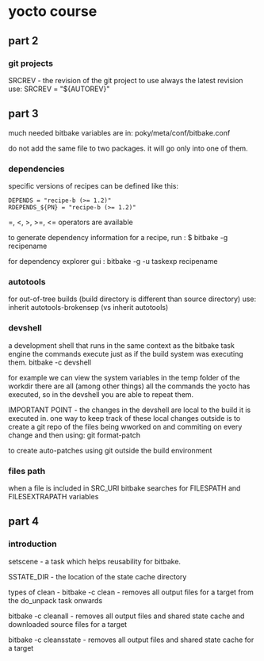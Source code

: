 # yocto course 

## part 2 
### git projects
SRCREV  - the revision of the git project 
to use always the latest revision use: 
SRCREV = "${AUTOREV}"

## part 3
much needed bitbake variables are in: 
poky/meta/conf/bitbake.conf

do not add the same file to two packages. it will go only into one of them. 

### dependencies
specific versions of recipes can be defined like this: 

```
DEPENDS = "recipe-b (>= 1.2)"
RDEPENDS_${PN} = "recipe-b (>= 1.2)"
```
=, <, >, >=, <= operators are available

to generate dependency information for a recipe, run :
$ bitbake -g recipename

for dependency explorer gui : 
bitbake -g -u taskexp recipename

### autotools 
for out-of-tree builds (build directory is different than source directory) use: 
inherit autotools-brokensep (vs inherit autotools)



### devshell 
a development shell that runs in the same context as the bitbake task engine
the commands execute just as if the build system was executing them.
bitbake -c devshell <recipename>

for example we can view the system variables 
in the temp folder of the workdir there are all (among other things) all the commands the yocto has executed, so in the devshell you are able to repeat them. 

IMPORTANT POINT - 
the changes in the devshell are local to the build it is executed in. 
one way to keep track of these local changes outside is to create a git repo of the files being wworked on and commiting on every change and then using: 
git format-patch 

to create auto-patches using git outside the build environment

### files path
when a file is included in SRC_URI bitbake searches for FILESPATH and FILESEXTRAPATH variables


## part 4 
### introduction 
setscene - a task which helps reusability for bitbake. 

SSTATE_DIR - the location of the state cache directory

types of clean - 
bitbake -c clean - removes all output files for a target from the do_unpack task onwards

bitbake -c cleanall - removes all output files and shared state cache and downloaded source files for a target 

bitbake -c cleansstate - removes all output files and shared state cache for a target


